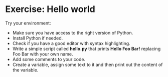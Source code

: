 # Exercise: Hello world


Try your environment:

* Make sure you have access to the right version of Python.
* Install Python if needed.
* Check if you have a good editor with syntax highlighting.
* Write a simple script called **hello.py** that prints **Hello Foo Bar!** replacing Foo Bar with your own name.
* Add some comments to your code.
* Create a variable, assign some text to it and then print out the content of the variable.



